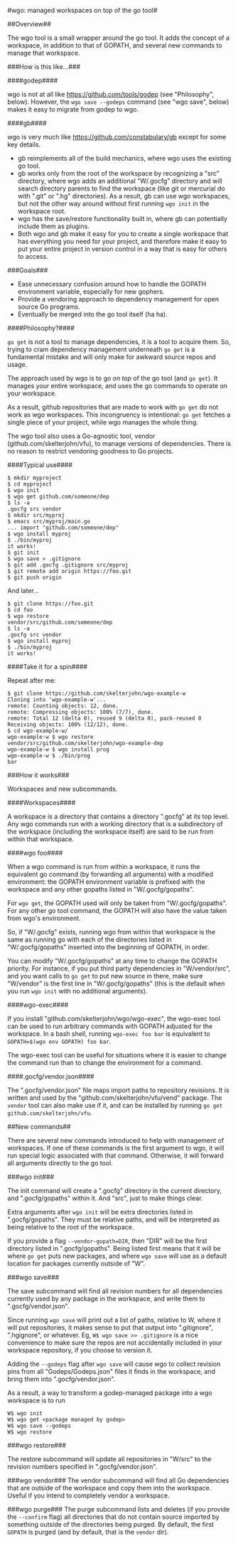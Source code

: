 #wgo: managed workspaces on top of the go tool#

##Overview##

The wgo tool is a small wrapper around the go tool. It adds the concept of a workspace, in addition to that of GOPATH, and several new commands to manage that workspace.

###How is this like...###

####godep####

wgo is not at all like https://github.com/tools/godep (see "Philosophy", below). However, the `wgo save --godeps` command (see "wgo save", below) makes it easy to migrate from godep to wgo.

####gb####

wgo is very much like https://github.com/constabulary/gb except for some key details.
- gb reimplements all of the build mechanics, where wgo uses the existing go tool.
- gb works only from the root of the workspace by recognizing a "src" directory, where wgo adds an additional "W/.gocfg" directory and will search directory parents to find the workspace (like git or mercurial do with ".git" or ".hg" directories). As a result, gb can use wgo workspaces, but not the other way around without first running `wgo init` in the workspace root.
- wgo has the save/restore functionality built in, where gb can potentially include them as plugins.
- Both wgo and gb make it easy for you to create a single workspace that has everything you need for your project, and therefore make it easy to put your entire project in version control in a way that is easy for others to access.

###Goals###

- Ease unnecessary confusion around how to handle the GOPATH environment variable, especially for new gophers.
- Provide a vendoring approach to dependency management for open source Go programs.
- Eventually be merged into the go tool itself (ha ha).

####Philosophy?####

`go get` is not a tool to manage dependencies, it is a tool to acquire them. So, trying to cram dependency management underneath `go get` is a fundamental mistake and will only make for awkward source repos and usage.

The approach used by wgo is to go *on top* of the go tool (and `go get`). It manages your entire workspace, and uses the go commands to operate on your workspace.

As a result, github repositories that are made to work with `go get` do not work as wgo workspaces. This incongruency is intentional: `go get` fetches a single piece of your project, while wgo manages the whole thing.

The wgo tool also uses a Go-agnostic tool, vendor (github.com/skelterjohn/vfu), to manage versions of dependencies. There is no reason to restrict vendoring goodness to Go projects.

####Typical use####

```
$ mkdir myproject
$ cd myproject
$ wgo init
$ wgo get github.com/someone/dep
$ ls -a
.gocfg src vendor
$ mkdir src/myproj
$ emacs src/myproj/main.go
... import "github.com/someone/dep"
$ wgo install myproj
$ ./bin/myproj
it works!
$ git init
$ wgo save > .gitignore
$ git add .gocfg .gitignore src/myproj
$ git remote add origin https://foo.git
$ git push origin
```
And later...
```
$ git clone https://foo.git
$ cd foo
$ wgo restore
vendor/src/github.com/someone/dep
$ ls -a
.gocfg src vendor
$ wgo install myproj
$ ./bin/myproj
it works!
```

####Take it for a spin####

Repeat after me:
```
$ git clone https://github.com/skelterjohn/wgo-example-w
Cloning into 'wgo-example-w'...
remote: Counting objects: 12, done.
remote: Compressing objects: 100% (7/7), done.
remote: Total 12 (delta 0), reused 9 (delta 0), pack-reused 0
Receiving objects: 100% (12/12), done.
$ cd wgo-example-w/
wgo-example-w $ wgo restore
vendor/src/github.com/skelterjohn/wgo-example-dep
wgo-example-w $ wgo install prog
wgo-example-w $ ./bin/prog
bar
```

###How it works###

Workspaces and new subcommands.

####Workspaces####

A workspace is a directory that contains a directory ".gocfg" at its top level. Any wgo commands run with a working directory that is a subdirectory of the workspace (including the workspace itself) are said to be run from within that workspace.

####wgo foo####

When a wgo command is run from within a workspace, it runs the equivalent go command (by forwarding all arguments) with a modified environment: the GOPATH environment variable is prefixed with the workspace and any other gopaths listed in "W/.gocfg/gopaths".

For `wgo get`, the GOPATH used will only be taken from "W/.gocfg/gopaths". For any other go tool command, the GOPATH will also have the value taken from wgo's environment.

So, if "W/.gocfg" exists, running wgo from within that workspace is the same as running go with each of the directories listed in "W/.gocfg/gopaths" inserted into the beginning of GOPATH, in order.

You can modify "W/.gocfg/gopaths" at any time to change the GOPATH priority. For instance, if you put third party dependencies in "W/vendor/src", and you want calls to `go get` to put new source in there, make sure "W/vendor" is the first line in "W/.gocfg/gopaths" (this is the default when you run `wgo init` with no additional arguments).

####wgo-exec####

If you install "github.com/skelterjohn/wgo/wgo-exec", the wgo-exec tool can be used to run arbitrary commands with GOPATH adjusted for the workspace. In a bash shell, running `wgo-exec foo bar` is equivalent to `GOPATH=$(wgo env GOPATH) foo bar`.

The wgo-exec tool can be useful for situations where it is easier to change the command run than to change the environment for a command.

####.gocfg/vendor.json####

The ".gocfg/vendor.json" file maps import paths to repository revisions. It is written and used by the "github.com/skelterjohn/vfu/vend" package. The `vendor` tool can also make use if it, and can be installed by running `go get github.com/skelterjohn/vfu`.

##New commands##

There are several new commands introduced to help with management of workspaces. If one of these commands is the first argument to wgo, it will run special logic associated with that command. Otherwise, it will forward all arguments directly to the go tool.

###wgo init###

The init command will create a ".gocfg" directory in the current directory, and ".gocfg/gopaths" within it. And "src", just to make things clear.

Extra arguments after `wgo init` will be extra directories listed in ".gocfg/gopaths". They must be relative paths, and will be interpreted as being relative to the root of the workspace.

If you provide a flag `--vendor-gopath=DIR`, then "DIR" will be the first directory listed in ".gocfg/gopaths". Being listed first means that it will be where `go get` puts new packages, and where `wgo save` will use as a default location for packages currently outside of "W".

###wgo save###

The save subcommand will find all revision numbers for all dependencies currently used by any package in the workspace, and write them to ".gocfg/vendor.json".

Since running `wgo save` will print out a list of paths, relative to W, where it will put repositories, it makes sense to put that output into ".gitignore", ".hgignore", or whatever. Eg, `W$ wgo save >> .gitignore` is a nice convenience to make sure the repos are not accidentally included in your workspace repository, if you choose to version it.

Adding the `--godeps` flag after `wgo save` will cause wgo to collect revision pins from all "Godeps/Godeps.json" files it finds in the workspace, and bring them into ".gocfg/vendor.json".

As a result, a way to transform a godep-managed package into a wgo workspace is to run
```
W$ wgo init
W$ wgo get <package managed by godep>
W$ wgo save --godeps
W$ wgo restore
```

###wgo restore###

The restore subcommand will update all repositories in "W/src" to the revision numbers specified in ".gocfg/vendor.json".

###wgo vendor###
The vendor subcommand will find all Go dependencies that are outside of the workspace and copy them into the workspace. Useful if you intend to completely vendor a workspace.

###wgo purge###
The purge subcommand lists and deletes (if you provide the `--confirm` flag) all directories that do not contain source imported by something outside of the directories being purged. By default, the first `GOPATH` is purged (and by default, that is the `vendor` dir).
